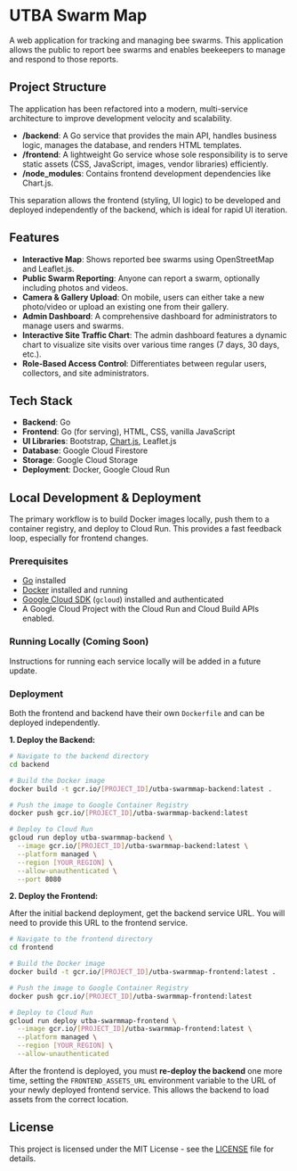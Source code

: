 # UTBA Swarm Map

A web application for tracking and managing bee swarms. This application allows the public to report bee swarms and enables beekeepers to manage and respond to those reports.

## Project Structure

The application has been refactored into a modern, multi-service architecture to improve development velocity and scalability.

- **/backend**: A Go service that provides the main API, handles business logic, manages the database, and renders HTML templates.
- **/frontend**: A lightweight Go service whose sole responsibility is to serve static assets (CSS, JavaScript, images, vendor libraries) efficiently.
- **/node_modules**: Contains frontend development dependencies like Chart.js.

This separation allows the frontend (styling, UI logic) to be developed and deployed independently of the backend, which is ideal for rapid UI iteration.

## Features

- **Interactive Map**: Shows reported bee swarms using OpenStreetMap and Leaflet.js.
- **Public Swarm Reporting**: Anyone can report a swarm, optionally including photos and videos.
- **Camera & Gallery Upload**: On mobile, users can either take a new photo/video or upload an existing one from their gallery.
- **Admin Dashboard**: A comprehensive dashboard for administrators to manage users and swarms.
- **Interactive Site Traffic Chart**: The admin dashboard features a dynamic chart to visualize site visits over various time ranges (7 days, 30 days, etc.).
- **Role-Based Access Control**: Differentiates between regular users, collectors, and site administrators.

## Tech Stack

- **Backend**: Go
- **Frontend**: Go (for serving), HTML, CSS, vanilla JavaScript
- **UI Libraries**: Bootstrap, [Chart.js](https://www.chartjs.org/), Leaflet.js
- **Database**: Google Cloud Firestore
- **Storage**: Google Cloud Storage
- **Deployment**: Docker, Google Cloud Run

## Local Development & Deployment

The primary workflow is to build Docker images locally, push them to a container registry, and deploy to Cloud Run. This provides a fast feedback loop, especially for frontend changes.

### Prerequisites

- [Go](https://golang.org/) installed
- [Docker](https://www.docker.com/) installed and running
- [Google Cloud SDK](https://cloud.google.com/sdk) (`gcloud`) installed and authenticated
- A Google Cloud Project with the Cloud Run and Cloud Build APIs enabled.

### Running Locally (Coming Soon)

Instructions for running each service locally will be added in a future update.

### Deployment

Both the frontend and backend have their own `Dockerfile` and can be deployed independently.

**1. Deploy the Backend:**

```bash
# Navigate to the backend directory
cd backend

# Build the Docker image
docker build -t gcr.io/[PROJECT_ID]/utba-swarmmap-backend:latest .

# Push the image to Google Container Registry
docker push gcr.io/[PROJECT_ID]/utba-swarmmap-backend:latest

# Deploy to Cloud Run
gcloud run deploy utba-swarmmap-backend \
  --image gcr.io/[PROJECT_ID]/utba-swarmmap-backend:latest \
  --platform managed \
  --region [YOUR_REGION] \
  --allow-unauthenticated \
  --port 8080
```

**2. Deploy the Frontend:**

After the initial backend deployment, get the backend service URL. You will need to provide this URL to the frontend service.

```bash
# Navigate to the frontend directory
cd frontend

# Build the Docker image
docker build -t gcr.io/[PROJECT_ID]/utba-swarmmap-frontend:latest .

# Push the image to Google Container Registry
docker push gcr.io/[PROJECT_ID]/utba-swarmmap-frontend:latest

# Deploy to Cloud Run
gcloud run deploy utba-swarmmap-frontend \
  --image gcr.io/[PROJECT_ID]/utba-swarmmap-frontend:latest \
  --platform managed \
  --region [YOUR_REGION] \
  --allow-unauthenticated
```

After the frontend is deployed, you must **re-deploy the backend** one more time, setting the `FRONTEND_ASSETS_URL` environment variable to the URL of your newly deployed frontend service. This allows the backend to load assets from the correct location.

## License

This project is licensed under the MIT License - see the [LICENSE](LICENSE) file for details.